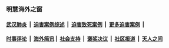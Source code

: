 
### 明慧海外之窗

####  [武汉肺炎](indexes/365.md?t=05262001) &nbsp;|&nbsp;  [迫害案例综述](indexes/328.md?t=05262001) &nbsp;|&nbsp; [迫害致死案例](indexes/277.md?t=05262001)  &nbsp;|&nbsp; [更多迫害案例](indexes/81.md?t=05262001)  &nbsp;|&nbsp; 
####  [时事评论](indexes/19.md?t=05262001) &nbsp;|&nbsp; [海外简讯](indexes/245.md?t=05262001)&nbsp;|&nbsp;  [社会支持](indexes/140.md?t=05262001) &nbsp;|&nbsp; [褒奖决议](indexes/282.md?t=05262001) &nbsp;|&nbsp; [社区报道](indexes/91.md?t=05262001)  &nbsp;|&nbsp; [天人之间](indexes/78.md?t=05262001) 

